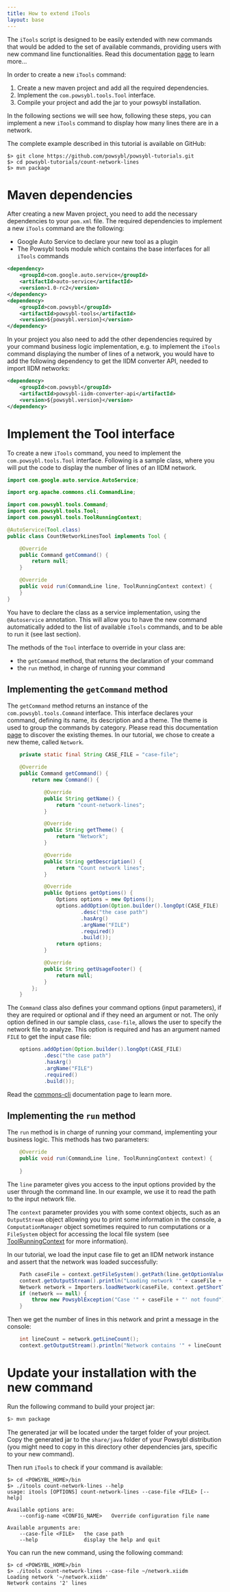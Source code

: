 ```yaml
---
title: How to extend iTools
layout: base
---
```


The `iTools` script is designed to be easily extended with new commands that would be added to the set of
available commands, providing users with new command line functionalities. Read this documentation [page](../../tools/index.md)
to learn more...

In order to create a new `iTools` command:
1. Create a new maven project and add all the required dependencies.
2. Implement the `com.powsybl.tools.Tool` interface.
3. Compile your project and add the jar to your powsybl installation.

In the following sections we will see how, following these steps, you can implement a new `iTools` command to display
how many lines there are in a network.

The complete example described in this tutorial is available on GitHub:
```shell
$> git clone https://github.com/powsybl/powsybl-tutorials.git
$> cd powsybl-tutorials/count-network-lines
$> mvn package
``` 

# Maven dependencies

After creating a new Maven project, you need to add the necessary dependencies to your `pom.xml` file. The required
dependencies to implement a new `iTools` command are the following:
- Google Auto Service to declare your new tool as a plugin
- The Powsybl tools module which contains the base interfaces for all `iTools` commands

```xml
<dependency>
    <groupId>com.google.auto.service</groupId>
    <artifactId>auto-service</artifactId>
    <version>1.0-rc2</version>
</dependency>
<dependency>
    <groupId>com.powsybl</groupId>
    <artifactId>powsybl-tools</artifactId>
    <version>${powsybl.version}</version>
</dependency>
```

In your project you also need to add the other dependencies required by your command business logic implementation, e.g.
to implement the `iTools` command displaying the number of lines of a network, you would have to add the following
dependency to get the IIDM converter API, needed to import IIDM networks:

```xml
<dependency>
    <groupId>com.powsybl</groupId>
    <artifactId>powsybl-iidm-converter-api</artifactId>
    <version>${powsybl.version}</version>
</dependency>
```

# Implement the Tool interface

To create a new `iTools` command, you need to implement the `com.powsybl.tools.Tool` interface. Following is a sample
class, where you will put the code to display the number of lines of an IIDM network.

```java
import com.google.auto.service.AutoService;

import org.apache.commons.cli.CommandLine;

import com.powsybl.tools.Command;
import com.powsybl.tools.Tool;
import com.powsybl.tools.ToolRunningContext;

@AutoService(Tool.class)
public class CountNetworkLinesTool implements Tool {

    @Override
    public Command getCommand() {
        return null;
    }

    @Override
    public void run(CommandLine line, ToolRunningContext context) {
    }
}
```

You have to declare the class as a service implementation, using the `@Autoservice` annotation. This will allow you to
have the new command automatically added to the list of available `iTools` commands, and to be able to run it (see last
section).

The methods of the `Tool` interface to override in your class are:
- the `getCommand` method, that returns the declaration of your command
- the `run` method, in charge of running your command

## Implementing the `getCommand` method
The `getCommand` method returns an instance of the `com.powsybl.tools.Command` interface. This interface declares your
command, defining its name, its description and a theme. The theme is used to group the commands by category. Please read
this documentation [page](../../tools/index.md#available-commands) to discover the existing
themes. In our tutorial, we chose to create a new theme, called `Network`.
                      
```java
    private static final String CASE_FILE = "case-file";

    @Override
    public Command getCommand() {
        return new Command() {

            @Override
            public String getName() {
                return "count-network-lines";
            }

            @Override
            public String getTheme() {
                return "Network";
            }

            @Override
            public String getDescription() {
                return "Count network lines";
            }

            @Override
            public Options getOptions() {
                Options options = new Options();
                options.addOption(Option.builder().longOpt(CASE_FILE)
                        .desc("the case path")
                        .hasArg()
                        .argName("FILE")
                        .required()
                        .build());             
                return options;
            }

            @Override
            public String getUsageFooter() {
                return null;
            }
        };
    }
```

The `Command` class also defines your command options (input parameters), if they are required or optional and if they
need an argument or not. The only option defined in our sample class, `case-file`, allows the user to specify the network
file to analyze. This option is required and has an argument named `FILE` to get the input case file:
```java
    options.addOption(Option.builder().longOpt(CASE_FILE)
            .desc("the case path")
            .hasArg()
            .argName("FILE")
            .required()
            .build());  

```
Read the [commons-cli](https://www.javadoc.io/doc/commons-cli/commons-cli/) documentation page
to learn more.

## Implementing the `run` method
The `run` method is in charge of running your command, implementing your business logic. This methods has two parameters:
```java
    @Override
    public void run(CommandLine line, ToolRunningContext context) {
    
    }
```

The `line` parameter gives you access to the input options provided by the user through the command line. In our example,
we use it to read the path to the input network file.

The `context` parameter provides you with some context objects, such as an `OutputStream` object allowing you to print some
information in the console, a `ComputationManager` object sometimes required to run computations or a `FileSystem`
object for accessing the local file system (see [ToolRunningContext](https://www.javadoc.io/doc/powsybl-core/powsybl-core/)
for more information).

In our tutorial, we load the input case file to get an IIDM network instance and assert that the network was loaded
successfully:
```java
    Path caseFile = context.getFileSystem().getPath(line.getOptionValue(CASE_FILE));
    context.getOutputStream().println("Loading network '" + caseFile + "'");
    Network network = Importers.loadNetwork(caseFile, context.getShortTimeExecutionComputationManager(), ImportConfig.load(), null);
    if (network == null) {
        throw new PowsyblException("Case '" + caseFile + "' not found");
    }
```

Then we get the number of lines in this network and print a message in the console:
```java
    int lineCount = network.getLineCount();
    context.getOutputStream().println("Network contains '" + lineCount + "' lines");
```

# Update your installation with the new command

Run the following command to build your project jar:
```bash
$> mvn package
```

The generated jar will be located under the target folder of your project. Copy the generated jar to the `share/java`
folder of your Powsybl distribution (you might need to copy in this directory other dependencies jars, specific to your
new command).

Then run `iTools` to check if your command is available:
```shell
$> cd <POWSYBL_HOME>/bin
$> ./itools count-network-lines --help
usage: itools [OPTIONS] count-network-lines --case-file <FILE> [--help]

Available options are:
    --config-name <CONFIG_NAME>   Override configuration file name

Available arguments are:
    --case-file <FILE>   the case path
    --help               display the help and quit
```

You can run the new command, using the following command:
```shell
$> cd <POWSYBL_HOME>/bin
$> ./itools count-network-lines --case-file ~/network.xiidm
Loading network '~/network.xiidm'
Network contains '2' lines
```
